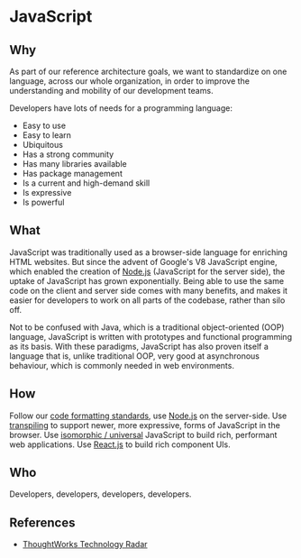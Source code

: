 # JavaScript

## Why

As part of our reference architecture goals, we want to standardize on one language, across our whole organization, in order to improve the understanding and mobility of our development teams.

Developers have lots of needs for a programming language:

- Easy to use
- Easy to learn
- Ubiquitous
- Has a strong community
- Has many libraries available
- Has package management
- Is a current and high-demand skill
- Is expressive
- Is powerful

## What

JavaScript was traditionally used as a browser-side language for enriching HTML websites. But since the advent of Google's V8 JavaScript engine, which enabled the creation of [Node.js](node.md) (JavaScript for the server side), the uptake of JavaScript has grown exponentially. Being able to use the same code on the client and server side comes with many benefits, and makes it easier for developers to work on all parts of the codebase, rather than silo off.

Not to be confused with Java, which is a traditional object-oriented (OOP) language, JavaScript is written with prototypes and functional programming as its basis. With these paradigms, JavaScript has also proven itself a language that is, unlike traditional OOP, very good at asynchronous behaviour, which is commonly needed in web environments.

## How

Follow our [code formatting standards](code-formatting.md), use [Node.js](node.md) on the server-side. Use [transpiling](transpiling.md) to support newer, more expressive, forms of JavaScript in the browser. Use [isomorphic / universal](isomorphic.md) JavaScript to build rich, performant web applications. Use [React.js](react.md) to build rich component UIs.

## Who

Developers, developers, developers, developers.

## References

- [ThoughtWorks Technology Radar](https://www.thoughtworks.com/radar/languages-and-frameworks/javascript-as-a-platform)
